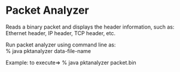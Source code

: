 # Packet Analyzer  
Reads a binary packet and displays the header information, such as: Ethernet header, IP header, TCP header, etc.  

Run packet analyzer using command line as:  
    % java pktanalyzer data-file-name  

Example: to execute=>  % java pktanalyzer packet.bin
